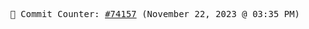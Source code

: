 <p align="center">
    <samp>
        📮 Commit Counter: <a href="https://github.com/Javascript-void0/Javascript-void0/commits/main">#74157</a> (November 22, 2023 @ 03:35 PM)
    </samp>
</p>